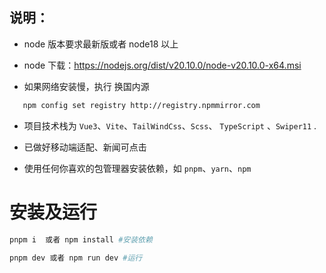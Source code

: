 ## 说明：

- node 版本要求最新版或者 node18 以上

- node 下载：https://nodejs.org/dist/v20.10.0/node-v20.10.0-x64.msi

- 如果网络安装慢，执行 换国内源

```sh
   npm config set registry http://registry.npmmirror.com
```

- 项目技术栈为 `Vue3`、`Vite`、`TailWindCss`、`Scss`、 `TypeScript` 、`Swiper11` .

- 已做好移动端适配、新闻可点击

- 使用任何你喜欢的包管理器安装依赖，如 `pnpm`、`yarn`、`npm`

# 安装及运行

```sh
pnpm i  或者 npm install #安装依赖
```

```sh
pnpm dev 或者 npm run dev #运行
```
